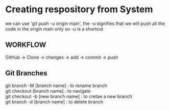 # Creating respository from System
we can use 'git push -u origin main', the -u signifies that we will push all the code in the origin main only so -u is a shortcut 
<h2>WORKFLOW</h2>
GitHub -> Clone -> changes -> add -> commit -> push
<h2>Git Branches</h2>
git branch -M [branch name] : to rename branch
<br>
git checkout [branch name] : to navigate
<br>
git checkout -b [new branch name] : to cretae a new branch
<br>
git branch -d [branch name] : to delete branch 